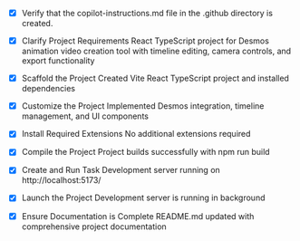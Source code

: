 <!-- Use this file to provide workspace-specific custom instructions to Copilot. For more details, visit https://code.visualstudio.com/docs/copilot/copilot-customization#_use-a-githubcopilotinstructionsmd-file -->

- [x] Verify that the copilot-instructions.md file in the .github directory is created.

- [x] Clarify Project Requirements
      React TypeScript project for Desmos animation video creation tool with timeline editing, camera controls, and export functionality

- [x] Scaffold the Project
      Created Vite React TypeScript project and installed dependencies

- [x] Customize the Project
      Implemented Desmos integration, timeline management, and UI components

- [x] Install Required Extensions
      No additional extensions required

- [x] Compile the Project
      Project builds successfully with npm run build

- [x] Create and Run Task
      Development server running on http://localhost:5173/

- [x] Launch the Project
      Development server is running in background

- [x] Ensure Documentation is Complete
      README.md updated with comprehensive project documentation
